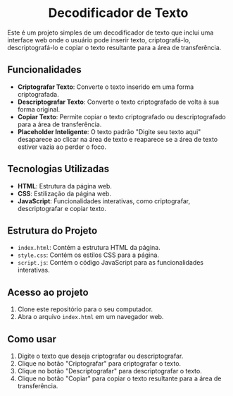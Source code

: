 <h1 align="center"> Decodificador de Texto </h1>

Este é um projeto simples de um decodificador de texto que inclui uma interface web onde o usuário pode inserir texto, criptografá-lo, descriptografá-lo e copiar o texto resultante para a área de transferência.

## Funcionalidades

- **Criptografar Texto**: Converte o texto inserido em uma forma criptografada.
- **Descriptografar Texto**: Converte o texto criptografado de volta à sua forma original.
- **Copiar Texto**: Permite copiar o texto criptografado ou descriptografado para a área de transferência.
- **Placeholder Inteligente**: O texto padrão "Digite seu texto aqui" desaparece ao clicar na área de texto e reaparece se a área de texto estiver vazia ao perder o foco.

## Tecnologias Utilizadas

- **HTML**: Estrutura da página web.
- **CSS**: Estilização da página web.
- **JavaScript**: Funcionalidades interativas, como criptografar, descriptografar e copiar texto.

## Estrutura do Projeto

- `index.html`: Contém a estrutura HTML da página.
- `style.css`: Contém os estilos CSS para a página.
- `script.js`: Contém o código JavaScript para as funcionalidades interativas.

## Acesso ao projeto

1. Clone este repositório para o seu computador.
2. Abra o arquivo `index.html` em um navegador web.

## Como usar

1. Digite o texto que deseja criptografar ou descriptografar.
2. Clique no botão "Criptografar" para criptografar o texto.
3. Clique no botão "Descriptografar" para descriptografar o texto.
4. Clique no botão "Copiar" para copiar o texto resultante para a área de transferência.
